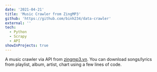 ```yaml
---
date: '2021-04-21'
title: 'Music Crawler from ZingMP3'
github: 'https://github.com/binh234/data-crawler'
external: ''
tech:
  - Python
  - Scrapy
  - API
showInProjects: true
---
```


A music crawler via API from [zingmp3.vn](zingmp3.vn). You can download songs/lyrics from playlist, album, artist, chart using a few lines of code.
